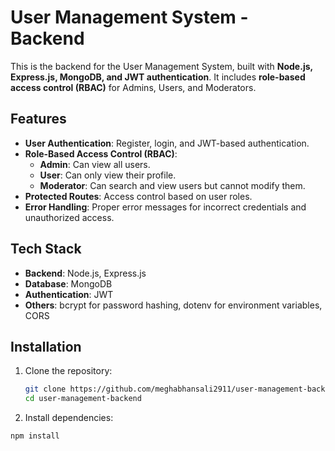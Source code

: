 # User Management System - Backend

This is the backend for the User Management System, built with **Node.js, Express.js, MongoDB, and JWT authentication**. It includes **role-based access control (RBAC)** for Admins, Users, and Moderators.

## Features
- **User Authentication**: Register, login, and JWT-based authentication.
- **Role-Based Access Control (RBAC)**:
  - **Admin**: Can view all users.
  - **User**: Can only view their profile.
  - **Moderator**: Can search and view users but cannot modify them.
- **Protected Routes**: Access control based on user roles.
- **Error Handling**: Proper error messages for incorrect credentials and unauthorized access.

## Tech Stack
- **Backend**: Node.js, Express.js
- **Database**: MongoDB
- **Authentication**: JWT
- **Others**: bcrypt for password hashing, dotenv for environment variables, CORS

## Installation

1. Clone the repository:
   ```sh
   git clone https://github.com/meghabhansali2911/user-management-backend.git
   cd user-management-backend

 2. Install dependencies:
   ```sh
   npm install
